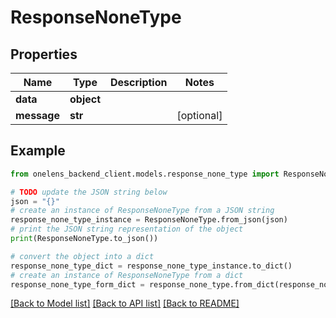 # ResponseNoneType


## Properties

Name | Type | Description | Notes
------------ | ------------- | ------------- | -------------
**data** | **object** |  | 
**message** | **str** |  | [optional] 

## Example

```python
from onelens_backend_client.models.response_none_type import ResponseNoneType

# TODO update the JSON string below
json = "{}"
# create an instance of ResponseNoneType from a JSON string
response_none_type_instance = ResponseNoneType.from_json(json)
# print the JSON string representation of the object
print(ResponseNoneType.to_json())

# convert the object into a dict
response_none_type_dict = response_none_type_instance.to_dict()
# create an instance of ResponseNoneType from a dict
response_none_type_form_dict = response_none_type.from_dict(response_none_type_dict)
```
[[Back to Model list]](../README.md#documentation-for-models) [[Back to API list]](../README.md#documentation-for-api-endpoints) [[Back to README]](../README.md)


